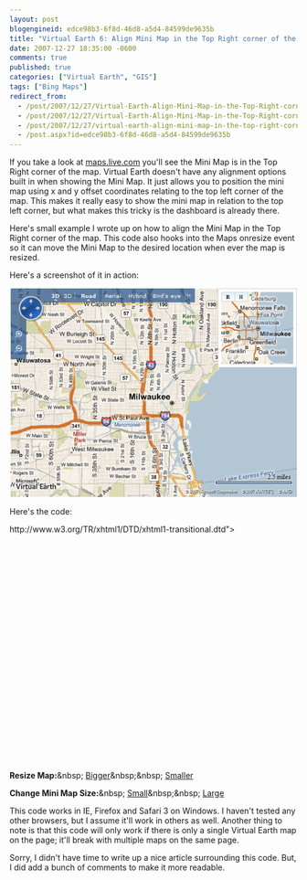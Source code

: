 ```yaml
---
layout: post
blogengineid: edce98b3-6f8d-46d8-a5d4-84599de9635b
title: "Virtual Earth 6: Align Mini Map in the Top Right corner of the Map"
date: 2007-12-27 18:35:00 -0600
comments: true
published: true
categories: ["Virtual Earth", "GIS"]
tags: ["Bing Maps"]
redirect_from: 
  - /post/2007/12/27/Virtual-Earth-Align-Mini-Map-in-the-Top-Right-corner-of-the-Map.aspx
  - /post/2007/12/27/Virtual-Earth-Align-Mini-Map-in-the-Top-Right-corner-of-the-Map
  - /post/2007/12/27/virtual-earth-align-mini-map-in-the-top-right-corner-of-the-map
  - /post.aspx?id=edce98b3-6f8d-46d8-a5d4-84599de9635b
---
```

<!-- more -->

If you take a look at <a href="http://maps.live.com/">maps.live.com</a> you'll see the Mini Map is in the Top Right corner of the map. Virtual Earth doesn't have any alignment options built in when showing the Mini Map. It just allows you to position the mini map using x and y offset coordinates relating to the top left corner of the map. This makes it really easy to show the mini map in relation to the top left corner, but what makes this tricky is the dashboard is already there.

Here's small example I wrote up on how to align the Mini Map in the Top Right corner of the map. This code also hooks into the Maps onresize event so it can move the Mini Map to the desired location when ever the map is resized.

Here's a screenshot of it in action:

<img src="/files/2009/6/20091227_Virtual_Earth_MiniMap_Align_Top_Right_Corner.png" alt="" />

Here's the code:

<!DOCTYPE html PUBLIC "-//W3C//DTD XHTML 1.0 Transitional//EN" "<a href="http://www.w3.org/TR/xhtml1/DTD/xhtml1-transitional.dtd">http://www.w3.org/TR/xhtml1/DTD/xhtml1-transitional.dtd</a>">
 <html>
 <head>
 <meta http-equiv="Content-Type" content="text/html; charset=utf-8">
 <script type="text/javascript" src="<a href="http://dev.virtualearth.net/mapcontrol/mapcontrol.ashx?v=6">http://dev.virtualearth.net/mapcontrol/mapcontrol.ashx?v=6</a>" mce_src="<a href="http://dev.virtualearth.net/mapcontrol/mapcontrol.ashx?v=6&quot;></script">http://dev.virtualearth.net/mapcontrol/mapcontrol.ashx?v=6"></script</a>>
 </head>

<body onload="PageLoad()">

<script type="text/javascript">
 var map = null;

var MiniMapSize = VEMiniMapSize.Small; // can also be set to VEMiniMapSize.Large

function PageLoad()
 {
     // Load the Map on the page when the page loads
     map = new VEMap('myMap');
     map.LoadMap(new VELatLong(47.6, -122.33), 7, VEMapStyle.Road);
     
     // Attach our onresize event handler
     map.AttachEvent("onresize", MapResize);
     
     // Show the Mini Map
     map.ShowMiniMap(0,0,MiniMapSize);
     
     // Align the position of the Mini Map where we want it
     RealignMiniMap();
 }

function MapResize(e)
 {
     // When the map is resized, Realign the position of the Mini Map
     RealignMiniMap();
 }

function RealignMiniMap()
 {
     // Realign the position of the Mini Map so it appears
     // where we want it - The Upper Right Corner
     var minimap = document.getElementById("MSVE_minimap");
     var xoffset = (GetMapWidth() - minimap.offsetWidth);
     map.ShowMiniMap(xoffset, 0, MiniMapSize);
     
     /// Hide the Mini Map resizer so the Mini Map cannot be resized
     document.getElementById("MSVE_minimap_resize").style.display = "none";
 }

function GetMapWidth()
 {   
     // Get the Width of the Map as an integer
     return document.getElementById("myMap").offsetWidth;
 }
 function GetMapHeight()
 {
     // Get the Height of the Map as an integer
     return document.getElementById("myMap").offsetHeight;
 }
 </script>

<div id="myMap" style="position:relative; width:550px; height:400px;"></div>



 **Resize Map:**&amp;nbsp;
 <a href="javascript:MakeMapBigger();" mce_href="javascript:MakeMapBigger();">Bigger</a>&amp;nbsp;&amp;nbsp;
 <a href="javascript:MakeMapSmaller();" mce_href="javascript:MakeMapSmaller();">Smaller</a>
 <script type="text/javascript">
     function MakeMapBigger()
     {
         var width = GetMapWidth();
         var height = GetMapHeight();
         map.Resize(width + 50, height);
     }
     function MakeMapSmaller()
     {
         var width = GetMapWidth();
         var height = GetMapHeight();
         map.Resize(width - 50, height);
     }
 </script>




 **Change Mini Map Size:**&amp;nbsp;
 <a href="javascript:SetMiniMapSize(VEMiniMapSize.Small);" mce_href="javascript:SetMiniMapSize(VEMiniMapSize.Small);">Small</a>&amp;nbsp;&amp;nbsp;
 <a href="javascript:SetMiniMapSize(VEMiniMapSize.Large);" mce_href="javascript:SetMiniMapSize(VEMiniMapSize.Large);">Large</a>
 <script type="text/javascript">
     function SetMiniMapSize(s)
     {
         // Set our global variable to the size we want
         MiniMapSize = s;
         
         // Show the Mini Map as our desired size
         map.ShowMiniMap(0,0,s);
         
         // Realign the Mini Map so it's in the desired position
         RealignMiniMap();
     }
 </script>

</body>
 </html>

This code works in IE, Firefox and Safari 3 on Windows. I haven't tested any other browsers, but I assume it'll work in others as well. Another thing to note is that this code will only work if there is only a single Virtual Earth map on the page; it'll break with multiple maps on the same page.

Sorry, I didn't have time to write up a nice article surrounding this code. But, I did add a bunch of comments to make it more readable.

 
